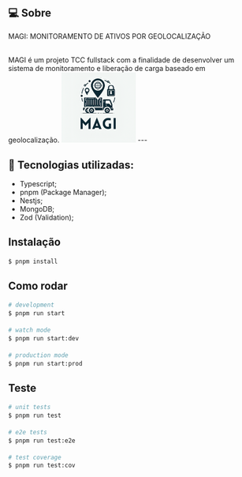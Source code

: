 ## 💻 Sobre
<p style="align-self: center;">MAGI: MONITORAMENTO DE ATIVOS POR GEOLOCALIZAÇÃO</p> <br>
MAGI é um projeto TCC fullstack com a finalidade de desenvolver um sistema de monitoramento e liberação de carga baseado em geolocalização.

<img src="./assets/imgs/logoMagi.png" alt="Logo do projeto" width="30%" height="30%">
---

## 🧠 Tecnologias utilizadas:
+ Typescript;
+ pnpm (Package Manager);
+ Nestjs;
+ MongoDB;
+ Zod (Validation);

## Instalação

```bash
$ pnpm install
```

## Como rodar

```bash
# development
$ pnpm run start

# watch mode
$ pnpm run start:dev

# production mode
$ pnpm run start:prod
```

## Teste

```bash
# unit tests
$ pnpm run test

# e2e tests
$ pnpm run test:e2e

# test coverage
$ pnpm run test:cov
```